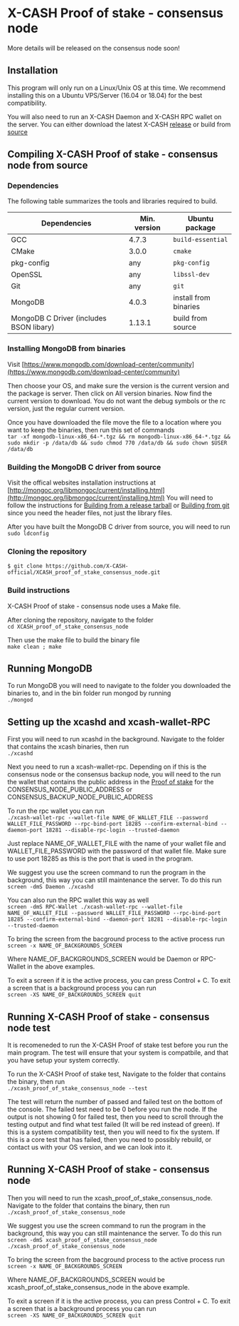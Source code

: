 # X-CASH Proof of stake - consensus node

More details will be released on the consensus node soon!



## Installation

This program will only run on a Linux/Unix OS at this time. We recommend installing this on a Ubuntu VPS/Server (16.04 or 18.04) for the best compatibility.

You will also need to run an X-CASH Daemon and X-CASH RPC wallet on the server. You can either download the latest X-CASH [release](https://github.com/X-CASH-official/X-CASH/releases) or build from [source](https://github.com/X-CASH-official/X-CASH#compiling-x-cash-from-source)



## Compiling X-CASH Proof of stake - consensus node from source



### Dependencies

The following table summarizes the tools and libraries required to build. 

| Dependencies                                 | Min. version  | Ubuntu package            |
| -------------------------------------------- | ------------- | ------------------------- |
| GCC                                          | 4.7.3         | `build-essential`         | 
| CMake                                        | 3.0.0         | `cmake`                   | 
| pkg-config                                   | any           | `pkg-config`              | 
| OpenSSL      		                       | any           | `libssl-dev`              |
| Git      		                       | any           | `git`                     |
| MongoDB                                      | 4.0.3         |  install from binaries    |
| MongoDB C Driver (includes BSON libary)      | 1.13.1        |  build from source        |



### Installing MongoDB from binaries

Visit [https://www.mongodb.com/download-center/community](https://www.mongodb.com/download-center/community)

Then choose your OS, and make sure the version is the current version and the package is server. Then click on All version binaries. Now find the current version to download. You do not want the debug symbols or the rc version, just the regular current version.

Once you have downloaded the file move the file to a location where you want to keep the binaries, then run this set of commands  
`tar -xf mongodb-linux-x86_64-*.tgz && rm mongodb-linux-x86_64-*.tgz && sudo mkdir -p /data/db && sudo chmod 770 /data/db && sudo chown $USER /data/db`



### Building the MongoDB C driver from source

Visit the offical websites installation instructions at [http://mongoc.org/libmongoc/current/installing.html](http://mongoc.org/libmongoc/current/installing.html)
You will need to follow the instructions for [Building from a release tarball](http://mongoc.org/libmongoc/current/installing.html#building-from-a-release-tarball) or [Building from git](http://mongoc.org/libmongoc/current/installing.html#building-from-git) since you need the header files, not just the library files.

After you have built the MongoDB C driver from source, you will need to run  
`sudo ldconfig`



### Cloning the repository

`$ git clone https://github.com/X-CASH-official/XCASH_proof_of_stake_consensus_node.git`



### Build instructions

X-CASH Proof of stake - consensus node uses a Make file.

After cloning the repository, navigate to the folder  
`cd XCASH_proof_of_stake_consensus_node`

Then use the make file to build the binary file  
`make clean ; make`



## Running MongoDB
To run MongoDB you will need to navigate to the folder you downloaded the binaries to, and in the bin folder run mongod by running  
`./mongod`



## Setting up the xcashd and xcash-wallet-RPC

First you will need to run xcashd in the background. Navigate to the folder that contains the xcash binaries, then run  
`./xcashd`

Next you need to run a xcash-wallet-rpc. Depending on if this is the consensus node or the consensus backup node, you will need to the run the wallet that contains the public address in the [Proof of stake](https://github.com/X-CASH-official/Proof_of_stake) for the CONSENSUS_NODE_PUBLIC_ADDRESS or CONSENSUS_BACKUP_NODE_PUBLIC_ADDRESS

To run the rpc wallet you can run  
`./xcash-wallet-rpc --wallet-file NAME_OF_WALLET_FILE --password WALLET_FILE_PASSWORD --rpc-bind-port 18285 --confirm-external-bind --daemon-port 18281 --disable-rpc-login --trusted-daemon`

Just replace NAME_OF_WALLET_FILE with the name of your wallet file and WALLET_FILE_PASSWORD with the password of that wallet file. Make sure to use port 18285 as this is the port that is used in the program.

We suggest you use the screen command to run the program in the background, this way you can still maintenance the server. To do this run  
`screen -dmS Daemon ./xcashd`

You can also run the RPC wallet this way as well  
`screen -dmS RPC-Wallet ./xcash-wallet-rpc --wallet-file NAME_OF_WALLET_FILE --password WALLET_FILE_PASSWORD --rpc-bind-port 18285 --confirm-external-bind --daemon-port 18281 --disable-rpc-login --trusted-daemon`

To bring the screen from the bacground process to the active process run  
`screen -x NAME_OF_BACKGROUNDS_SCREEN`

Where NAME_OF_BACKGROUNDS_SCREEN would be Daemon or RPC-Wallet in the above examples.

To exit a screen if it is the active process, you can press Control + C. To exit a screen that is a background process you can run  
`screen -XS NAME_OF_BACKGROUNDS_SCREEN quit`



## Running X-CASH Proof of stake - consensus node test
It is recomeneded to run the X-CASH Proof of stake test before you run the main program. The test will ensure that your system is compatbile, and that you have setup your system correctly.

To run the X-CASH Proof of stake test, Navigate to the folder that contains the binary, then run  
`./xcash_proof_of_stake_consensus_node --test`

The test will return the number of passed and failed test on the bottom of the console. The failed test need to be 0 before you run the node. If the output is not showing 0 for failed test, then you need to scroll through the testing output and find what test failed (It will be red instead of green). If this is a system compatibility test, then you will need to fix the system. If this is a core test that has failed, then you need to possibly rebuild, or contact us with your OS version, and we can look into it.



## Running X-CASH Proof of stake - consensus node

Then you will need to run the xcash_proof_of_stake_consensus_node. Navigate to the folder that contains the binary, then run  
`./xcash_proof_of_stake_consensus_node`

We suggest you use the screen command to run the program in the background, this way you can still maintenance the server. To do this run  
`screen -dmS xcash_proof_of_stake_consensus_node ./xcash_proof_of_stake_consensus_node`

To bring the screen from the bacground process to the active process run  
`screen -x NAME_OF_BACKGROUNDS_SCREEN`

Where NAME_OF_BACKGROUNDS_SCREEN would be xcash_proof_of_stake_consensus_node in the above example.

To exit a screen if it is the active process, you can press Control + C. To exit a screen that is a background process you can run  
`screen -XS NAME_OF_BACKGROUNDS_SCREEN quit`